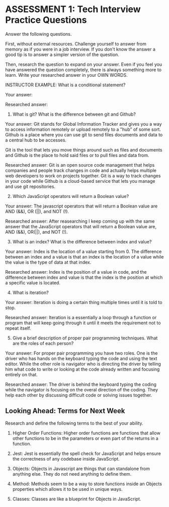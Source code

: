 # ASSESSMENT 1: Tech Interview Practice Questions

Answer the following questions.

First, without external resources. Challenge yourself to answer from memory as if you were in a job interview. If you don't know the answer a good tip is to answer a simpler version of the question.

Then, research the question to expand on your answer. Even if you feel you have answered the question completely, there is always something more to learn. Write your researched answer in your OWN WORDS.

INSTRUCTOR EXAMPLE: What is a conditional statement?

Your answer: 

Researched answer:

1. What is git? What is the difference between git and Github?

Your answer: Git stands for Global Information Tracker and gives you a way to access information remotely or upload remotely to a "hub" of some sort.  Github is a place where you can use git to send files documents and data to a central hub to be accesses.

Git is the tool that lets you move things around such as files and documents and Github is the place to hold said files or to pull files and data from.

Researched answer: Git is an open source code management that helps companies and people track changes in code and actually helps multiple web developers to work on projects together. Git is a way to track changes in your code while Github is a cloud-based service that lets you manage and use git repositories.

2. Which JavaScript operators will return a Boolean value?

Your answer: The javascript operators that will return a Boolean value are AND (&&), OR (||), and NOT (!). 

Researched answer: After reasearching I keep coming up with the same answer that the JavaScript operators that will return a Boolean value are, AND (&&), OR(||), and NOT (!).

3. What is an index? What is the difference between index and value?

Your answer: Index is the location of a value starting from 0.  The difference between an index and a value is that an index is the location of a value while the value is the type of data at that index.

Researched answer: Index is the position of a value in code, and the difference between index and value is that the index is the position at which a specific value is located. 

4. What is iteration?

Your answer: Iteration is doing a certain thing multiple times until it is told to stop.

Researched answer: Iteration is a essentially a loop through a function or program that will keep going through it until it meets the requirement not to repeat itself.

5. Give a brief description of proper pair programming techniques. What are the roles of each person?

Your answer: For proper pair programming you have two roles.  One is the driver who has hands on the keyboard typing the code and using the text editor.  While the other role is navigator who is directing the driver by telling him what code to write or looking at the code already written and focusing entirely on that.  

Researched answer: The driver is behind the keyboard typing the coding while the navigator is focusing on the overal direction of the coding.  They help each other by discussing difficult code or solving issues together.

## Looking Ahead: Terms for Next Week

Research and define the following terms to the best of your ability.

1. Higher Order Functions: Higher order functions are functions that allow other functions to be in the parameters or even part of the returns in a function.

2. Jest: Jest is essentially the spell check for JavaScript and helps ensure the correctness of any codebase inside JavaScript.

3. Objects: Objects in Javascript are things that can standalone from anything else.  They do not need anything to define them.

4. Method: Methods seem to be a way to store functions inside an Objects properties which allows it to be used in unique ways.

5. Classes: Classes are like a blueprint for Objects in JavaScript.